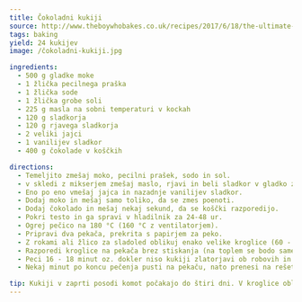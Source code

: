 ```yaml
---
title: Čokoladni kukiji
source: http://www.theboywhobakes.co.uk/recipes/2017/6/18/the-ultimate-chocolate-chip-cookie
tags: baking
yield: 24 kukijev
image: /čokoladni-kukiji.jpg

ingredients:
  - 500 g gladke moke
  - 1 žlička pecilnega praška
  - 1 žlička sode
  - 1 žlička grobe soli
  - 225 g masla na sobni temperaturi v kockah
  - 120 g sladkorja
  - 120 g rjavega sladkorja
  - 2 veliki jajci
  - 1 vanilijev sladkor
  - 400 g čokolade v koščkih

directions:
  - Temeljito zmešaj moko, pecilni prašek, sodo in sol.
  - v skledi z mikserjem zmešaj maslo, rjavi in beli sladkor v gladko zmes (~3 minute).
  - Eno po eno vmešaj jajca in nazadnje vanilijev sladkor.
  - Dodaj moko in mešaj samo toliko, da se zmes poenoti.
  - Dodaj čokolado in mešaj nekaj sekund, da se koščki razporedijo.
  - Pokri testo in ga spravi v hladilnik za 24-48 ur.
  - Ogrej pečico na 180 °C (160 °C z ventilatorjem).
  - Pripravi dva pekača, prekrita s papirjem za peko.
  - Z rokami ali žlico za sladoled oblikuj enako velike kroglice (60 - 70 g na piškot).
  - Razporedi kroglice na pekača brez stiskanja (na toplem se bodo same razlezle v pravo obliko).
  - Peci 16 - 18 minut oz. dokler niso kukiji zlatorjavi ob robovih in še vedno malo bledi v sredini.
  - Nekaj minut po koncu pečenja pusti na pekaču, nato prenesi na rešetko in ohladi do konca.

tip: Kukiji v zaprti posodi komot počakajo do štiri dni. V kroglice oblikovano testo lahko daš tudi v zamrzovalnik (najprej za kako uro na pekaču, ko so trde, pa jih prestaviš v skupno posodo ali vrečko). Zamrznjene lahko pečeš brez predhodnega odtajanja po zgornjih navodilih, morda kako minuto dlje.
---
```


<Recipe :data="$frontmatter" />
